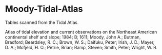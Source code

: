 # Moody-Tidal-Atlas
Tables scanned from the Tidal Atlas.

Atlas of tidal elevation and current observations on the Northeast American continental shelf and slope; 1984; B; 1611; Moody, John A.; Butman, Bradford; Beardsley, R. C.; Brown, W. S.; Daifuku, Peter; Irish, J. D.; Mayer, D. A.; Mofjeld, H. O.; Petrie, Brian; Ramp, Steven; Smith, Peter; Wright, W. R.

